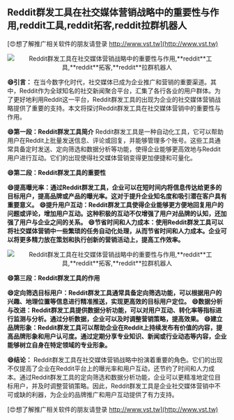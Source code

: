 ## **Reddit群发工具在社交媒体营销战略中的重要性与作用,**reddit**工具,**reddit**拓客,**reddit**拉群机器人**

[😍想了解推广相关软件的朋友请登录 http://www.vst.tw](http://www.vst.tw)

 <center><img src="https://vst.tw/MP4/tuiguang/png/8.png" alt="Reddit群发工具在社交媒体营销战略中的重要性与作用,**reddit**工具,**reddit**拓客,**reddit**拉群机器人"></center>

**😄引言：**
在当今数字化时代，社交媒体已成为企业推广和营销的重要渠道。其中，Reddit作为全球知名的社交新闻聚合平台，汇集了各行各业的用户群体。为了更好地利用Reddit这一平台，Reddit群发工具的出现为企业的社交媒体营销战略提供了重要的支持。本文将探讨Reddit群发工具在社交媒体营销中的重要性与作用。

**😄第一段：Reddit群发工具简介**
Reddit群发工具是一种自动化工具，它可以帮助用户在Reddit上批量发送信息、评论或回复，并能够管理多个账号。这些工具通常具备定时发送、定向筛选和数据分析等功能，使得企业能够更高效地与Reddit用户进行互动。它们的出现使得社交媒体营销变得更加便捷和可量化。

**😄第二段：Reddit群发工具的重要性**

**😄提高曝光率：通过Reddit群发工具，企业可以在短时间内将信息传达给更多的目标用户，提高品牌或产品的曝光率。这对于提升企业知名度和吸引潜在客户具有重要意义。**
**😄提升用户互动：Reddit群发工具使得企业能够更方便地回复用户的问题或评论，增加用户互动。这种积极的互动不仅增强了用户对品牌的认知，还加强了用户与企业之间的关系。**
**😄节省时间和人力成本：使用Reddit群发工具可以将社交媒体营销中一些繁琐的任务自动化处理，从而节省时间和人力成本。企业可以将更多精力放在策划和执行创新的营销活动上，提高工作效率。**

 <center><img src="https://vst.tw/MP4/tuiguang/png/2.png" alt="Reddit群发工具在社交媒体营销战略中的重要性与作用,**reddit**工具,**reddit**拓客,**reddit**拉群机器人"></center>

**😄第三段：Reddit群发工具的作用**

**😄定向筛选目标用户：Reddit群发工具通常具备定向筛选功能，可以根据用户的兴趣、地理位置等信息进行精准推送，实现更高效的目标用户定位。**
**😄数据分析与改进：Reddit群发工具提供数据分析功能，可以对用户互动、转化率等指标进行监测与分析。通过分析数据，企业可以及时调整营销策略，提高效果。**
**😄建立品牌形象：Reddit群发工具可以帮助企业在Reddit上持续发布有价值的内容，提高品牌形象和用户认可度。通过定期分享专业知识、新闻或行业动态等内容，企业能够树立自身在特定领域的专业形象。**

**😄结论：**
Reddit群发工具在社交媒体营销战略中扮演着重要的角色。它们的出现不仅提高了企业在Reddit平台上的曝光率和用户互动，还节约了时间和人力成本。通过Reddit群发工具的定向筛选和数据分析功能，企业可以更精准地定位目标用户，并及时调整营销策略。因此，Reddit群发工具是企业社交媒体营销中不可或缺的利器，为企业的品牌推广和用户互动提供了有力支持。

[😍想了解推广相关软件的朋友请登录 http://www.vst.tw](http://www.vst.tw)



